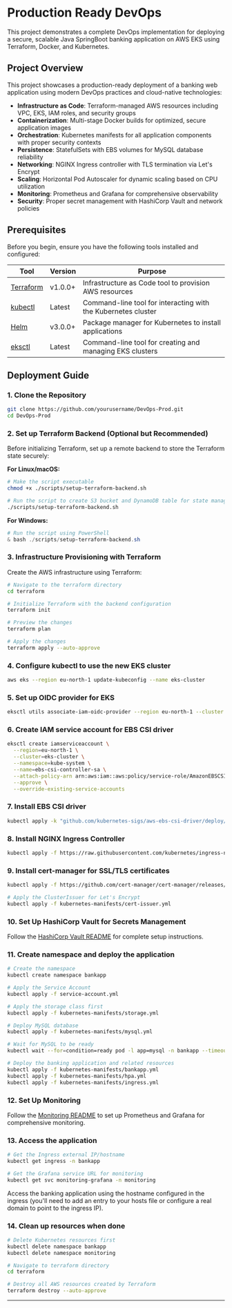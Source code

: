 # Production Ready DevOps

This project demonstrates a complete DevOps implementation for deploying a secure, scalable Java SpringBoot banking application on AWS EKS using Terraform, Docker, and Kubernetes.

## Project Overview

This project showcases a production-ready deployment of a banking web application using modern DevOps practices and cloud-native technologies:

- **Infrastructure as Code**: Terraform-managed AWS resources including VPC, EKS, IAM roles, and security groups
- **Containerization**: Multi-stage Docker builds for optimized, secure application images
- **Orchestration**: Kubernetes manifests for all application components with proper security contexts
- **Persistence**: StatefulSets with EBS volumes for MySQL database reliability
- **Networking**: NGINX Ingress controller with TLS termination via Let's Encrypt
- **Scaling**: Horizontal Pod Autoscaler for dynamic scaling based on CPU utilization
- **Monitoring**: Prometheus and Grafana for comprehensive observability
- **Security**: Proper secret management with HashiCorp Vault and network policies

## Prerequisites

Before you begin, ensure you have the following tools installed and configured:

| Tool | Version | Purpose |
|------|---------|---------|
| [Terraform](https://www.terraform.io/downloads.html) | v1.0.0+ | Infrastructure as Code tool to provision AWS resources |
| [kubectl](https://kubernetes.io/docs/tasks/tools/) | Latest | Command-line tool for interacting with the Kubernetes cluster |
| [Helm](https://helm.sh/docs/intro/install/) | v3.0.0+ | Package manager for Kubernetes to install applications |
| [eksctl](https://eksctl.io/installation/) | Latest | Command-line tool for creating and managing EKS clusters |


## Deployment Guide

### 1. Clone the Repository

```bash
git clone https://github.com/yourusername/DevOps-Prod.git
cd DevOps-Prod
```

### 2. Set up Terraform Backend (Optional but Recommended)

Before initializing Terraform, set up a remote backend to store the Terraform state securely:

**For Linux/macOS:**
```bash
# Make the script executable
chmod +x ./scripts/setup-terraform-backend.sh

# Run the script to create S3 bucket and DynamoDB table for state management
./scripts/setup-terraform-backend.sh
```

**For Windows:**
```powershell
# Run the script using PowerShell
& bash ./scripts/setup-terraform-backend.sh
```

### 3. Infrastructure Provisioning with Terraform

Create the AWS infrastructure using Terraform:

```bash
# Navigate to the terraform directory
cd terraform

# Initialize Terraform with the backend configuration
terraform init

# Preview the changes
terraform plan

# Apply the changes
terraform apply --auto-approve
```

### 4. Configure kubectl to use the new EKS cluster

```bash
aws eks --region eu-north-1 update-kubeconfig --name eks-cluster
```

### 5. Set up OIDC provider for EKS

```bash
eksctl utils associate-iam-oidc-provider --region eu-north-1 --cluster eks-cluster --approve
```

### 6. Create IAM service account for EBS CSI driver

```bash
eksctl create iamserviceaccount \
  --region=eu-north-1 \
  --cluster=eks-cluster \
  --namespace=kube-system \
  --name=ebs-csi-controller-sa \
  --attach-policy-arn arn:aws:iam::aws:policy/service-role/AmazonEBSCSIDriverPolicy \
  --approve \
  --override-existing-service-accounts
```

### 7. Install EBS CSI driver

```bash
kubectl apply -k "github.com/kubernetes-sigs/aws-ebs-csi-driver/deploy/kubernetes/overlays/stable/ecr/?ref=release-1.11"
```

### 8. Install NGINX Ingress Controller

```bash
kubectl apply -f https://raw.githubusercontent.com/kubernetes/ingress-nginx/main/deploy/static/provider/cloud/deploy.yaml
```

### 9. Install cert-manager for SSL/TLS certificates

```bash
kubectl apply -f https://github.com/cert-manager/cert-manager/releases/download/v1.12.0/cert-manager.yaml

# Apply the ClusterIssuer for Let's Encrypt
kubectl apply -f kubernetes-manifests/cert-issuer.yml
```

### 10. Set Up HashiCorp Vault for Secrets Management
Follow the [HashiCorp Vault README](./haspicorp-vault/README.md) for complete setup instructions.


### 11. Create namespace and deploy the application

```bash
# Create the namespace
kubectl create namespace bankapp

# Apply the Service Account
kubectl apply -f service-account.yml

# Apply the storage class first
kubectl apply -f kubernetes-manifests/storage.yml

# Deploy MySQL database
kubectl apply -f kubernetes-manifests/mysql.yml

# Wait for MySQL to be ready
kubectl wait --for=condition=ready pod -l app=mysql -n bankapp --timeout=120s

# Deploy the banking application and related resources
kubectl apply -f kubernetes-manifests/bankapp.yml
kubectl apply -f kubernetes-manifests/hpa.yml
kubectl apply -f kubernetes-manifests/ingress.yml
```

### 12. Set Up Monitoring
Follow the [Monitoring README](./monitoring/README.md) to set up Prometheus and Grafana for comprehensive monitoring.

### 13. Access the application

```bash
# Get the Ingress external IP/hostname
kubectl get ingress -n bankapp

# Get the Grafana service URL for monitoring
kubectl get svc monitoring-grafana -n monitoring
```

Access the banking application using the hostname configured in the ingress (you'll need to add an entry to your hosts file or configure a real domain to point to the ingress IP).

### 14. Clean up resources when done

```bash
# Delete Kubernetes resources first
kubectl delete namespace bankapp
kubectl delete namespace monitoring

# Navigate to terraform directory
cd terraform

# Destroy all AWS resources created by Terraform
terraform destroy --auto-approve
```

---